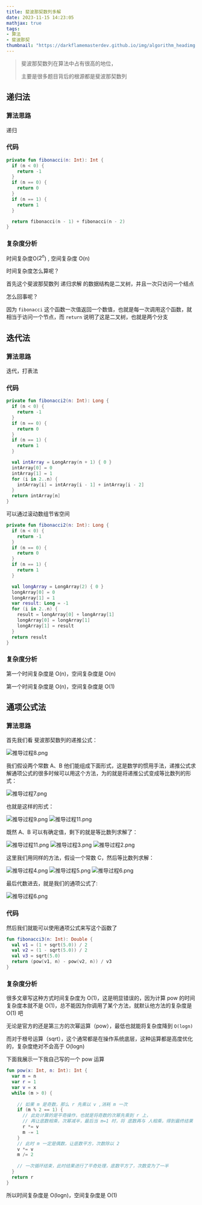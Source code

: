 ```yaml
---
title: 斐波那契数列多解
date: 2023-11-15 14:23:05
mathjax: true
tags:
- 算法
- 斐波那契
thumbnail: "https://darkflamemasterdev.github.io/img/algorithm_headimg.png"
---
```


> 斐波那契数列在算法中占有很高的地位，
>
> 主要是很多题目背后的根源都是斐波那契数列

## 递归法

### 算法思路

递归

### 代码

```kotlin
private fun fibonacci(n: Int): Int {
  if (n < 0) {
    return -1
  }
  if (n == 0) {
    return 0
  }
  if (n == 1) {
    return 1
  }

  return fibonacci(n - 1) + fibonacci(n - 2)
}
```

### 复杂度分析

时间复杂度O($2^n$) , 空间复杂度 O(n)

时间复杂度怎么算呢？

首先这个斐波那契数列 递归求解 的数据结构是二叉树，并且一次只访问一个结点

怎么回事呢？

因为 `fibonacci` 这个函数一次值返回一个数值，也就是每一次调用这个函数，就相当于访问一个节点，而  `return` 说明了这是二叉树，也就是两个分支

## 迭代法

### 算法思路

迭代，打表法

### 代码

```kotlin
private fun fibonacci2(n: Int): Long {
  if (n < 0) {
    return -1
  }
  if (n == 0) {
    return 0
  }
  if (n == 1) {
    return 1
  }

  val intArray = LongArray(n + 1) { 0 }
  intArray[0] = 0
  intArray[1] = 1
  for (i in 2..n) {
    intArray[i] = intArray[i - 1] + intArray[i - 2]
  }
  return intArray[n]
}
```

可以通过滚动数组节省空间

```kotlin
private fun fibonacci2(n: Int): Long {
  if (n < 0) {
    return -1
  }
  if (n == 0) {
    return 0
  }
  if (n == 1) {
    return 1
  }

  val longArray = LongArray(2) { 0 }
  longArray[0] = 0
  longArray[1] = 1
  var result: Long = -1
  for (i in 2..n) {
    result = longArray[0] + longArray[1]
    longArray[0] = longArray[1]
    longArray[1] = result
  }
  return result
}
```

### 复杂度分析

第一个时间复杂度是 O(n)，空间复杂度是 O(n)

第一个时间复杂度是 O(n)，空间复杂度是 O(1)

## 通项公式法

### 算法思路

首先我们看 斐波那契数列的递推公式：

![推导过程8.png](斐波那契数列多解/推导过程8.png)

我们假设两个常数 A、B 他们能组成下面形式，这是数学的惯用手法，递推公式求解通项公式的很多时候可以用这个方法，为的就是将递推公式变成等比数列的形式：

![推导过程7.png](斐波那契数列多解/推导过程7.png)

也就是这样的形式：

![推导过程9.png](斐波那契数列多解/推导过程9.png)
![推导过程11.png](斐波那契数列多解/未命名.png)

既然 A、B 可以有确定值，剩下的就是等比数列求解了：

![推导过程11.png](斐波那契数列多解/推导过程11.png)
![推导过程3.png](斐波那契数列多解/推导过程3.png)
![推导过程2.png](斐波那契数列多解/推导过程2.png)

这里我们用同样的方法，假设一个常数 C，然后等比数列求解：

![推导过程4.png](斐波那契数列多解/推导过程4.png)
![推导过程5.png](斐波那契数列多解/推导过程5.png)
![推导过程6.png](斐波那契数列多解/推导过程6.png)

最后代数进去，就是我们的通项公式了:

![推导过程6.png](斐波那契数列多解/推导过程12.png)

### 代码

然后我们就能可以使用通项公式来写这个函数了

```kotlin
fun fibonacci3(n: Int): Double {
  val v1 = (1 + sqrt(5.0)) / 2
  val v2 = (1 - sqrt(5.0)) / 2
  val v3 = sqrt(5.0)
  return (pow(v1, n) - pow(v2, n)) / v3
}
```

### 复杂度分析

很多文章写这种方式时间复杂度为 O(1)，这是明显错误的，因为计算 pow 的时间复杂度本就不是 O(1)，总不能因为你调用了某个方法，就默认他方法的复杂度是 O(1) 吧

无论是官方的还是第三方的次幂运算（pow），最低也就能将复杂度降到 `O(logn)`

而对于根号运算（sqrt），这个通常都是在操作系统底层，这种运算都是高度优化的，复杂度绝对不会高于 O(logn)

下面我展示一下我自己写的一个 pow 运算

```kotlin
fun pow(x: Int, n: Int): Int {
  var m = n
  var r = 1
  var v = x
  while (m > 0) {
    
    // 如果 m 是奇数，那么 r 先乘以 v ,消耗 m 一次
    if (m % 2 == 1) {
      // 此处计算的是平奇操作，也就是将奇数的次幂先乘到 r 上，
      // 再让底数相乘，次幂减半，最后当 m=1 时，将 底数再与 人相乘，得到最终结果
      r *= v
      m -= 1
    }
    // 此时 m 一定是偶数，让底数平方，次数除以 2
    v *= v
    m /= 2
    
    // 一次循环结束，此时结果进行了平奇处理，底数平方了，次数变为了一半
  }
  return r
}
```

所以时间复杂度是 O(logn)，空间复杂度是 O(1)
